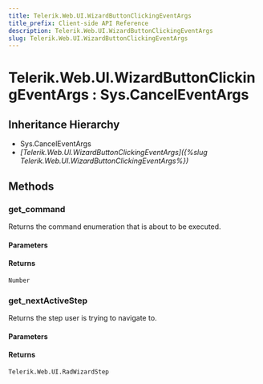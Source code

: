 ```yaml
---
title: Telerik.Web.UI.WizardButtonClickingEventArgs
title_prefix: Client-side API Reference
description: Telerik.Web.UI.WizardButtonClickingEventArgs
slug: Telerik.Web.UI.WizardButtonClickingEventArgs
---
```


# Telerik.Web.UI.WizardButtonClickingEventArgs : Sys.CancelEventArgs

## Inheritance Hierarchy

* Sys.CancelEventArgs
* *[Telerik.Web.UI.WizardButtonClickingEventArgs]({%slug Telerik.Web.UI.WizardButtonClickingEventArgs%})*


## Methods

### get_command

Returns the command enumeration that is about to be executed.

#### Parameters

#### Returns

`Number`

### get_nextActiveStep

Returns the step user is trying to navigate to.

#### Parameters

#### Returns

`Telerik.Web.UI.RadWizardStep`

